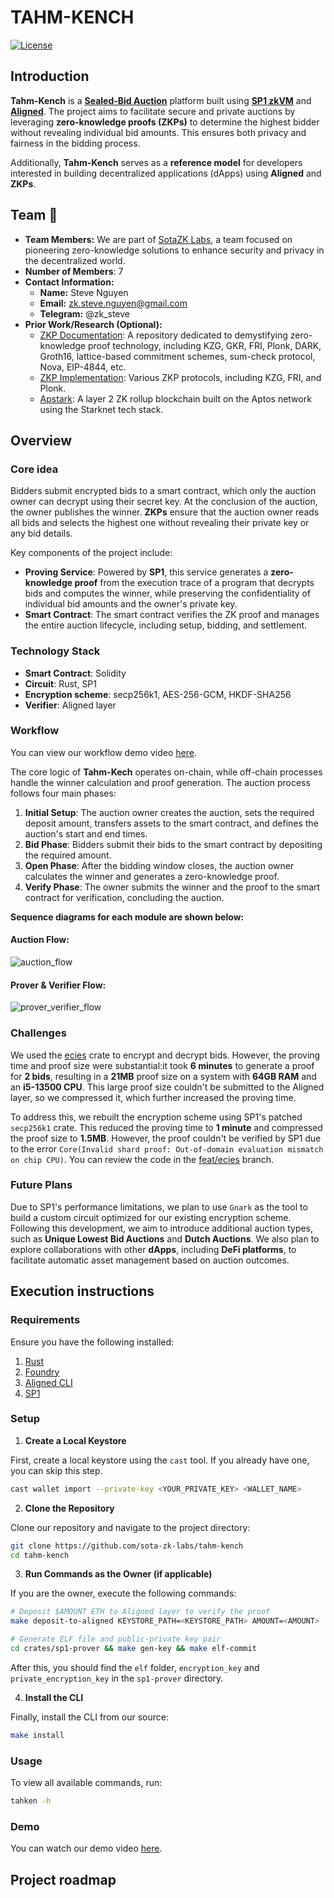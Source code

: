 # TAHM-KENCH

[![License](https://img.shields.io/github/license/sota-zk-labs/orn)](./LICENSE)

## Introduction

**Tahm-Kench** is a [**Sealed-Bid Auction**](https://www.investopedia.com/terms/s/sealed-bid-auction.asp) platform built
using [**SP1 zkVM**](https://docs.succinct.xyz/getting-started/install.html) and [**Aligned**](https://docs.alignedlayer.com/).
The project aims to facilitate secure and private auctions by leveraging **zero-knowledge proofs (ZKPs)** to determine
the highest bidder without revealing individual bid amounts. This ensures both privacy and fairness in the bidding
process.

Additionally, **Tahm-Kench** serves as a **reference model** for developers interested in building decentralized
applications (dApps) using **Aligned** and **ZKPs**.

## Team :busts_in_silhouette:

- **Team Members:** We are part of [SotaZK Labs](https://sotazk.org/), a team focused on pioneering zero-knowledge
  solutions to enhance
  security and privacy in the decentralized world.
- **Number of Members**: 7
- **Contact Information:**
    - **Name:** Steve Nguyen
    - **Email:** zk.steve.nguyen@gmail.com
    - **Telegram:** @zk_steve
- **Prior Work/Research (Optional):**
    - [ZKP Documentation](https://github.com/sota-zk-labs/zkp-documents): A repository dedicated to demystifying
      zero-knowledge proof
      technology, including KZG, GKR, FRI, Plonk, DARK, Groth16, lattice-based commitment schemes, sum-check protocol,
      Nova, EIP-4844, etc.
    - [ZKP Implementation](https://github.com/sota-zk-labs/zkp-implementation): Various ZKP protocols, including KZG,
      FRI, and Plonk.
    - [Apstark](https://github.com/sota-zk-labs/apstark): A layer 2 ZK rollup blockchain built on the Aptos network
      using the Starknet
      tech stack.

## Overview

### Core idea

Bidders submit encrypted bids to a smart contract, which only the auction owner can decrypt using their secret key. At
the conclusion
of the auction, the owner publishes the winner. **ZKPs** ensure that the auction owner reads all bids and selects the
highest one
without revealing their private key or any bid details.

Key components of the project include:

- **Proving Service**: Powered by **SP1**, this service generates a **zero-knowledge proof** from the execution trace of
  a program that decrypts bids and computes the winner, while preserving the confidentiality of individual bid amounts
  and the owner's private key.
- **Smart Contract**: The smart contract verifies the ZK proof and manages the entire auction lifecycle, including
  setup, bidding, and settlement.

### Technology Stack

- **Smart Contract**: Solidity
- **Circuit**: Rust, SP1
- **Encryption scheme**: secp256k1, AES-256-GCM, HKDF-SHA256
- **Verifier**: Aligned layer

### Workflow

You can view our workflow demo video [here](https://www.youtube.com/watch?v=uM8o2fUbVP0).

The core logic of **Tahm-Kech** operates on-chain, while off-chain processes handle the winner calculation and proof
generation. The auction process follows four main phases:

1. **Initial Setup**: The auction owner creates the auction, sets the required deposit amount, transfers assets to the
   smart contract,
   and defines the auction's start and end times.
2. **Bid Phase**: Bidders submit their bids to the smart contract by depositing the required amount.
3. **Open Phase**: After the bidding window closes, the auction owner calculates the winner and generates a
   zero-knowledge proof.
4. **Verify Phase**: The owner submits the winner and the proof to the smart contract for verification, concluding the
   auction.

**Sequence diagrams for each module are shown below:**

#### Auction Flow:

![auction_flow](diagram/auction_flow.png)

#### Prover & Verifier Flow:

![prover_verifier_flow](diagram/prover_verifier_flow.png)

### Challenges

We used the [ecies](https://crates.io/crates/ecies) crate to encrypt and decrypt bids. However, the proving time and
proof size were substantial:it took **6 minutes** to generate a proof for **2 bids**, resulting in a **21MB** proof size
on a system with **64GB RAM** and an **i5-13500 CPU**. This large proof size couldn't be submitted to the Aligned
layer, so we compressed it, which further increased the proving time.

To address this, we rebuilt the encryption scheme using SP1's patched `secp256k1` crate. This reduced the proving time
to **1 minute** and compressed the proof size to **1.5MB**. However, the proof couldn't be verified by SP1 due to the
error `Core(Invalid shard proof: Out-of-domain evaluation mismatch on chip CPU)`. You can review the code in
the [feat/ecies](https://github.com/sota-zk-labs/tahm-kench/tree/feat/ecies) branch.

### Future Plans

Due to SP1's performance limitations, we plan to use `Gnark` as the tool to build a custom circuit optimized for our
existing encryption scheme. Following this development, we aim to introduce additional auction types, such as **Unique
Lowest Bid Auctions** and **Dutch Auctions**. We also plan to explore collaborations with other **dApps**, including
**DeFi platforms**, to facilitate automatic asset management based on auction outcomes.

## Execution instructions

### Requirements

Ensure you have the following installed:

1. [Rust](https://www.rust-lang.org/tools/install)
2. [Foundry](https://getfoundry.sh)
3. [Aligned CLI](https://docs.alignedlayer.com/introduction/1_try_aligned)
4. [SP1](https://docs.succinct.xyz/getting-started/install.html)

### Setup

1. **Create a Local Keystore**

First, create a local keystore using the `cast` tool. If you already have one, you can skip this step.

```bash
cast wallet import --private-key <YOUR_PRIVATE_KEY> <WALLET_NAME>
```

2. **Clone the Repository**

Clone our repository and navigate to the project directory:

```bash
git clone https://github.com/sota-zk-labs/tahm-kench
cd tahm-kench
```

3. **Run Commands as the Owner (if applicable)**

If you are the owner, execute the following commands:

```bash
# Deposit $AMOUNT ETH to Aligned layer to verify the proof
make deposit-to-aligned KEYSTORE_PATH=<KEYSTORE_PATH> AMOUNT=<AMOUNT>

# Generate ELF file and public-private key pair
cd crates/sp1-prover && make gen-key && make elf-commit
```

After this, you should find the `elf` folder, `encryption_key` and `private_encryption_key` in the `sp1-prover`
directory.

4. **Install the CLI**

Finally, install the CLI from our source:

```bash
make install
```

### Usage

To view all available commands, run:

```bash
tahken -h
```

### Demo

You can watch our demo video [here](https://www.youtube.com/watch?v=zd2pueMMGkQ).

## Project roadmap